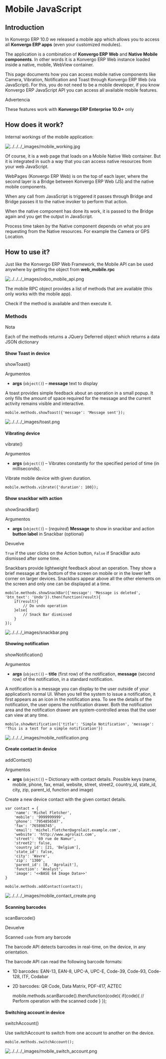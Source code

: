 # Mobile JavaScript

## Introduction

In Konvergo ERP 10.0 we released a mobile app which allows you to access all **Konvergo ERP
apps** (even your customized modules).

The application is a combination of **Konvergo ERP Web** and **Native Mobile
components**. In other words it is a Konvergo ERP Web instance loaded inside a native,
mobile, WebView container.

This page documents how you can access mobile native components like Camera,
Vibration, Notification and Toast through Konvergo ERP Web (via JavaScript). For this,
you do not need to be a mobile developer, if you know Konvergo ERP JavaScript API you
can access all available mobile features.

<div class="alert alert-warning">
<p class="alert-title">
Advertencia</p><p>These features work with <b>Konvergo ERP Enterprise 10.0+</b> only</p>
</div>

## How does it work?

Internal workings of the mobile application:

![../../../_images/mobile_working.jpg](../../../_images/mobile_working.jpg)

Of course, it is a web page that loads on a Mobile Native Web container. But
it is integrated in such a way that you can access native resources from your
web JavaScript.

WebPages (Konvergo ERP Web) is on the top of each layer, where the second layer is a
Bridge between Konvergo ERP Web (JS) and the native mobile components.

When any call from JavaScript is triggered it passes through Bridge and Bridge
passes it to the native invoker to perform that action.

When the native component has done its work, it is passed to the Bridge again
and you get the output in JavaScript.

Process time taken by the Native component depends on what you are requesting
from the Native resources. For example the Camera or GPS Location.

## How to use it?

Just like the Konvergo ERP Web Framework, the Mobile API can be used anywhere by
getting the object from **web_mobile.rpc**

![../../../_images/odoo_mobile_api.png](../../../_images/odoo_mobile_api.png)

The mobile RPC object provides a list of methods that are available (this only
works with the mobile app).

Check if the method is available and then execute it.

### Methods

<div class="alert alert-primary">
<p class="alert-title">
Nota</p><p>Each of the methods returns a JQuery Deferred object which returns
a data JSON dictionary</p>
</div>

#### Show Toast in device

showToast()

    

Argumentos

    

  * **args** (`object()`) – **message** text to display

A toast provides simple feedback about an operation in a small popup. It only
fills the amount of space required for the message and the current activity
remains visible and interactive.

    
    
    mobile.methods.showToast({'message': 'Message sent'});
    

![../../../_images/toast.png](../../../_images/toast.png)

#### Vibrating device

vibrate()

    

Argumentos

    

  * **args** (`object()`) – Vibrates constantly for the specified period of time (in milliseconds).

Vibrate mobile device with given duration.

    
    
    mobile.methods.vibrate({'duration': 100});
    

#### Show snackbar with action

showSnackBar()

    

Argumentos

    

  * **args** (`object()`) – (_required_) **Message** to show in snackbar and action **button label** in Snackbar (optional)

Devuelve

    

`True` if the user clicks on the Action button, `False` if SnackBar auto
dismissed after some time.

Snackbars provide lightweight feedback about an operation. They show a brief
message at the bottom of the screen on mobile or in the lower left corner on
larger devices. Snackbars appear above all the other elements on the screen
and only one can be displayed at a time.

    
    
    mobile.methods.showSnackBar({'message': 'Message is deleted', 'btn_text': 'Undo'}).then(function(result){
        if(result){
            // Do undo operation
        }else{
            // Snack Bar dismissed
        }
    });
    

![../../../_images/snackbar.png](../../../_images/snackbar.png)

#### Showing notification

showNotification()

    

Argumentos

    

  * **args** (`object()`) – **title** (first row) of the notification, **message** (second row) of the notification, in a standard notification.

A notification is a message you can display to the user outside of your
application’s normal UI. When you tell the system to issue a notification, it
first appears as an icon in the notification area. To see the details of the
notification, the user opens the notification drawer. Both the notification
area and the notification drawer are system-controlled areas that the user can
view at any time.

    
    
    mobile.showNotification({'title': 'Simple Notification', 'message': 'This is a test for a simple notification'})
    

![../../../_images/mobile_notification.png](../../../_images/mobile_notification.png)

#### Create contact in device

addContact()

    

Argumentos

    

  * **args** (`object()`) – Dictionary with contact details. Possible keys (name, mobile, phone, fax, email, website, street, street2, country_id, state_id, city, zip, parent_id, function and image)

Create a new device contact with the given contact details.

    
    
    var contact = {
        'name': 'Michel Fletcher',
        'mobile': '9999999999',
        'phone': '7954856587',
        'fax': '765898745',
        'email': 'michel.fletcher@agrolait.example.com',
        'website': 'http://www.agrolait.com',
        'street': '69 rue de Namur',
        'street2': false,
        'country_id': [21, 'Belgium'],
        'state_id': false,
        'city': 'Wavre',
        'zip': '1300',
        'parent_id': [8, 'Agrolait'],
        'function': 'Analyst',
        'image': '<<BASE 64 Image Data>>'
    }
    
    mobile.methods.addContact(contact);
    

![../../../_images/mobile_contact_create.png](../../../_images/mobile_contact_create.png)

#### Scanning barcodes

scanBarcode()

    

Devuelve

    

Scanned `code` from any barcode

The barcode API detects barcodes in real-time, on the device, in any
orientation.

The barcode API can read the following barcode formats:

  * 1D barcodes: EAN-13, EAN-8, UPC-A, UPC-E, Code-39, Code-93, Code-128, ITF, Codabar

  * 2D barcodes: QR Code, Data Matrix, PDF-417, AZTEC

    
    
    mobile.methods.scanBarcode().then(function(code){
        if(code){
            // Perform operation with the scanned code
        }
    });
    

#### Switching account in device

switchAccount()

    

Use switchAccount to switch from one account to another on the device.

    
    
    mobile.methods.switchAccount();
    

![../../../_images/mobile_switch_account.png](../../../_images/mobile_switch_account.png)

